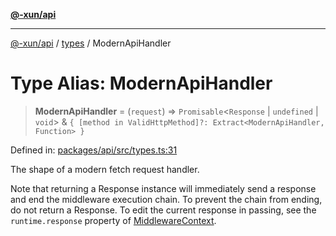 [**@-xun/api**](../../README.md)

***

[@-xun/api](../../README.md) / [types](../README.md) / ModernApiHandler

# Type Alias: ModernApiHandler

> **ModernApiHandler** = (`request`) => `Promisable`\<`Response` \| `undefined` \| `void`\> & `{ [method in ValidHttpMethod]?: Extract<ModernApiHandler, Function> }`

Defined in: [packages/api/src/types.ts:31](https://github.com/Xunnamius/api-utils/blob/3e7489507eea9aa3d33b0bcc648e0389bef6f3f5/packages/api/src/types.ts#L31)

The shape of a modern fetch request handler.

Note that returning a Response instance will immediately send a
response and end the middleware execution chain. To prevent the chain from
ending, do not return a Response. To edit the current response in
passing, see the `runtime.response` property of [MiddlewareContext](MiddlewareContext.md).
